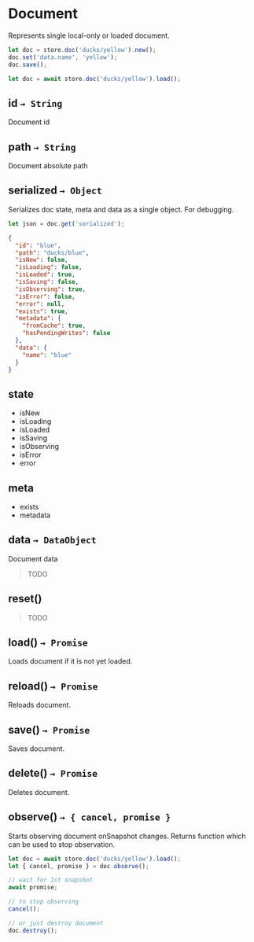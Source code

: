 # Document

Represents single local-only or loaded document.

``` javascript
let doc = store.doc('ducks/yellow').new();
doc.set('data.name', 'yellow');
doc.save();
```

``` javascript
let doc = await store.doc('ducks/yellow').load();
```


## id `→ String`

Document id


## path `→ String`

Document absolute path


## serialized `→ Object`

Serializes doc state, meta and data as a single object. For debugging.

``` javascript
let json = doc.get('serialized');
```

``` json
{
  "id": "blue",
  "path": "ducks/blue",
  "isNew": false,
  "isLoading": false,
  "isLoaded": true,
  "isSaving": false,
  "isObserving": true,
  "isError": false,
  "error": null,
  "exists": true,
  "metadata": {
    "fromCache": true,
    "hasPendingWrites": false
  },
  "data": {
    "name": "blue"
  }
}
```

## state

* isNew
* isLoading
* isLoaded
* isSaving
* isObserving
* isError
* error

## meta

* exists
* metadata

## data `→ DataObject`

Document data

> TODO


## reset()

> TODO


## load() `→ Promise`

Loads document if it is not yet loaded.


## reload() `→ Promise`

Reloads document.

## save() `→ Promise`

Saves document.


## delete() `→ Promise`

Deletes document.


## observe() `→ { cancel, promise }`

Starts observing document onSnapshot changes. Returns function which can be used to stop observation.

``` javascript
let doc = await store.doc('ducks/yellow').load();
let { cancel, promise } = doc.observe();

// wait for 1st snapshot
await promise;

// to stop observing
cancel();

// or just destroy document
doc.destroy();
```
